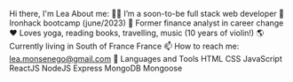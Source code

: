 Hi there, I'm Lea 
About me:
👩‍💻 I’m a soon-to-be full stack web developer
🌱 Ironhack bootcamp (june/2023)
🏦 Former finance analyst in career change
❤️ Loves yoga, reading books, travelling, music (10 years of violin!)
🌎 Currently living in South of France France
📫 How to reach me: lea.monsenego@gmail.com
💼 Languages and Tools
HTML  CSS  JavaScript  ReactJS  NodeJS  Express  MongoDB Mongoose
